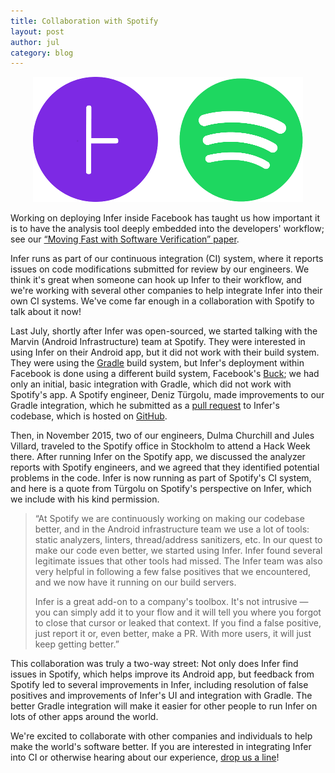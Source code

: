 ```yaml
---
title: Collaboration with Spotify
layout: post
author: jul
category: blog
---
```


<p style="text-align: center;">
<img src="/static/images/Infer-Spotify.png" title="Infer/Spotify collaboration">
</p>

Working on deploying Infer inside Facebook has taught us how important
it is to have the analysis tool deeply embedded into the developers'
workflow; see our [“Moving Fast with Software Verification” paper](https://research.facebook.com/publications/moving-fast-with-software-verification/).

Infer runs as part of our continuous integration (CI) system, where it
reports issues on code modifications submitted for review by our
engineers. We think it's great when someone can hook up Infer to their
workflow, and we're working with several other companies to help
integrate Infer into their own CI systems. We've come far enough in a
collaboration with Spotify to talk about it now!

Last July, shortly after Infer was open-sourced, we started talking
with the Marvin (Android Infrastructure) team at Spotify. They were
interested in using Infer on their Android app, but it did not work
with their build system. They were using the
[Gradle](http://gradle.org/) build system, but Infer's deployment
within Facebook is done using a different build system, Facebook's
[Buck](https://buckbuild.com/); we had only an initial, basic
integration with Gradle, which did not work with Spotify's app. A
Spotify engineer, Deniz Türgolu, made improvements to our Gradle
integration, which he submitted as a [pull
request](https://github.com/facebook/infer/pull/131) to Infer's
codebase, which is hosted on
[GitHub](https://github.com/facebook/infer/).

Then, in November 2015, two of our engineers, Dulma Churchill and
Jules Villard, traveled to the Spotify office in Stockholm to attend a
Hack Week there. After running Infer on the Spotify app, we discussed
the analyzer reports with Spotify engineers, and we agreed that they
identified potential problems in the code. Infer is now running as
part of Spotify's CI system, and here is a quote from Türgolu on
Spotify's perspective on Infer, which we include with his kind
permission.

> “At Spotify we are continuously working on making our codebase better,
> and in the Android infrastructure team we use a lot of tools: static
> analyzers, linters, thread/address sanitizers, etc. In our quest to
> make our code even better, we started using Infer. Infer found several
> legitimate issues that other tools had missed. The Infer team was also
> very helpful in following a few false positives that we encountered,
> and we now have it running on our build servers.
>
> Infer is a great add-on to a company's toolbox. It's not intrusive —
> you can simply add it to your flow and it will tell you where you
> forgot to close that cursor or leaked that context. If you find a
> false positive, just report it or, even better, make a PR. With more
> users, it will just keep getting better.”

This collaboration was truly a two-way street: Not only does Infer
find issues in Spotify, which helps improve its Android app, but
feedback from Spotify led to several improvements in Infer, including
resolution of false positives and improvements of Infer's UI and
integration with Gradle. The better Gradle integration will make it
easier for other people to run Infer on lots of other apps around the
world.

We're excited to collaborate with other companies and individuals to
help make the world's software better. If you are interested in
integrating Infer into CI or otherwise hearing about our experience,
[drop us a line](/support.html)!
